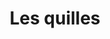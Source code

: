 ---
title: Les quilles
tags: cards
address: 12 rue du Vaugueux 14000 Caen
social-media-link: instagram.com
number: 1
cssID: les-quilles
lang: fr
description: >
    Dans le quartier historique, un bar chaleureux avec une belle carte des vins ! La carte des victuailles est en collab avec des restos du coin."
---
